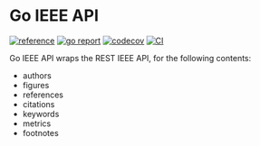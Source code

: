 # Go IEEE API

[![reference](https://godoc.org/github.com/pandatix/go-ieee-api/v5?status.svg=)](https://pkg.go.dev/github.com/pandatix/go-ieee-api)
[![go report](https://goreportcard.com/badge/github.com/PandatiX/go-ieee-api)](https://goreportcard.com/report/github.com/PandatiX/go-ieee-api)
[![codecov](https://codecov.io/gh/PandatiX/go-ieee-api/branch/master/graph/badge.svg)](https://codecov.io/gh/PandatiX/go-ieee-api)
[![CI](https://github.com/PandatiX/go-ieee-api/actions/workflows/ci.yaml/badge.svg)](https://github.com/PandatiX/go-ieee-api/actions?query=workflow%3Aci+)

Go IEEE API wraps the REST IEEE API, for the following contents:
 - authors
 - figures
 - references
 - citations
 - keywords
 - metrics
 - footnotes
